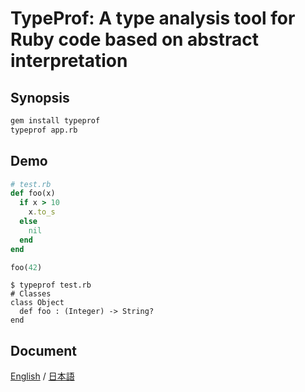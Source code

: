 # TypeProf: A type analysis tool for Ruby code based on abstract interpretation

## Synopsis

```sh
gem install typeprof
typeprof app.rb
```

## Demo

```rb
# test.rb
def foo(x)
  if x > 10
    x.to_s
  else
    nil
  end
end

foo(42)
```

```
$ typeprof test.rb
# Classes
class Object
  def foo : (Integer) -> String?
end
```

## Document

[English](doc/doc.md) / [日本語](doc/doc.ja.md)
